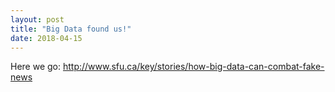 ```yaml
---
layout: post
title: "Big Data found us!"
date: 2018-04-15
---
```


Here we go: http://www.sfu.ca/key/stories/how-big-data-can-combat-fake-news

